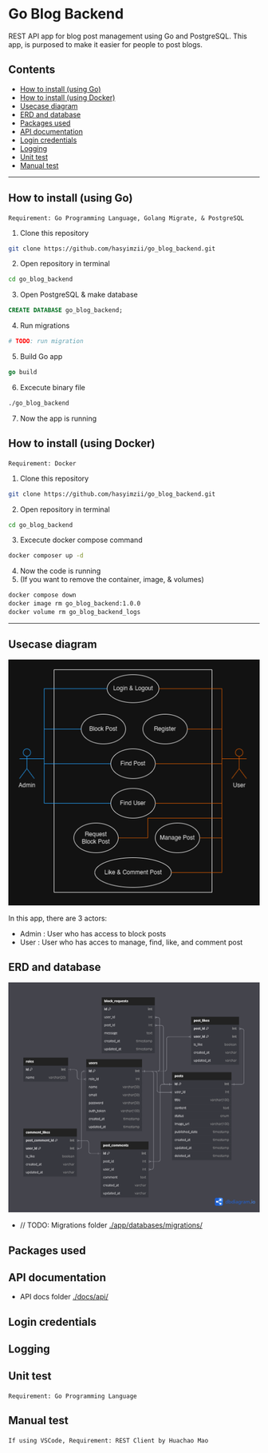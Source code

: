 # Go Blog Backend
REST API app for blog post management using Go and PostgreSQL. This app, is purposed to make it easier for people to post blogs.

## Contents
- [How to install (using Go)](#how-to-install-using-go)
- [How to install (using Docker)](#how-to-install-using-docker)
- [Usecase diagram](#usecase-diagram)
- [ERD and database](#erd-and-database)
- [Packages used](#packages-used)
- [API documentation](#api-documentation)
- [Login credentials](#login-credentials)
- [Logging](#logging)
- [Unit test](#unit-test)
- [Manual test](#manual-test)

---

## How to install (using Go)
```Requirement: Go Programming Language, Golang Migrate, & PostgreSQL```

1. Clone this repository
```sh
git clone https://github.com/hasyimzii/go_blog_backend.git
```
2. Open repository in terminal
```sh
cd go_blog_backend
```
3. Open PostgreSQL & make database
```sql
CREATE DATABASE go_blog_backend;
```
4. Run migrations
```sh
# TODO: run migration
```
5. Build Go app
```go
go build
```
6. Excecute binary file
```sh
./go_blog_backend
```
7. Now the app is running

## How to install (using Docker)
```Requirement: Docker```

1. Clone this repository
```sh
git clone https://github.com/hasyimzii/go_blog_backend.git
```
2. Open repository in terminal
```sh
cd go_blog_backend
```
3. Excecute docker compose command
```sh
docker composer up -d
```
4. Now the code is running
5. (If you want to remove the container, image, & volumes) 
```sh
docker compose down
docker image rm go_blog_backend:1.0.0
docker volume rm go_blog_backend_logs
```

---

## Usecase diagram
![usecase](./docs/diagrams/usecase.png)

In this app, there are 3 actors:
- Admin : User who has access to block posts
- User : User who has acces to manage, find, like, and comment post

## ERD and database
![erd](./docs/diagrams/erd.png)

- // TODO: Migrations folder [./app/databases/migrations/](https://github.com/hasyimzii/go_blog_backend/tree/main/docs/api)

## Packages used

## API documentation
- API docs folder [./docs/api/](https://github.com/hasyimzii/go_blog_backend/tree/main/docs/api)

## Login credentials

## Logging

## Unit test
```Requirement: Go Programming Language```

## Manual test
```If using VSCode, Requirement: REST Client by Huachao Mao```